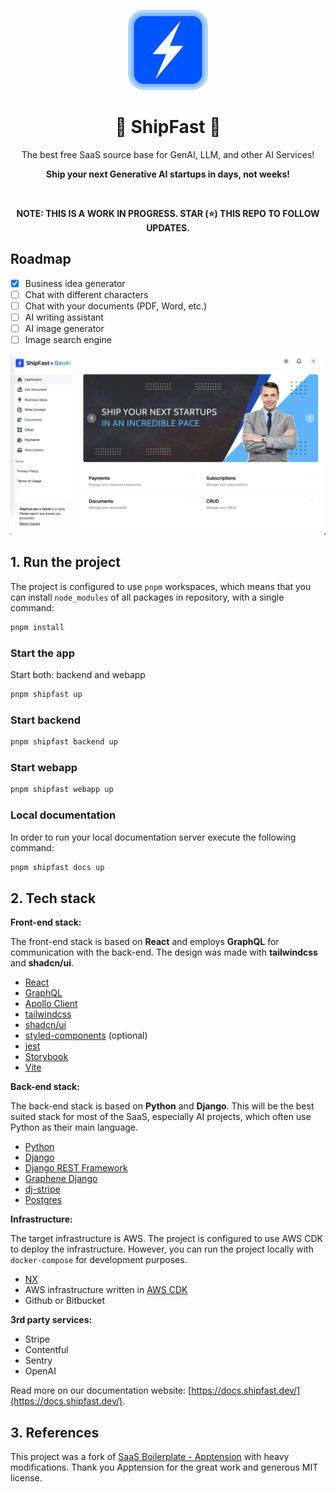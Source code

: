 <p align="center">
  <img alt="ShipFast" style="width: 128px; max-width: 100%; height: auto;" src="packages/webapp/public/logo.png"/>
  <h1 align="center">🚀 ShipFast 🚀</h1>
  <p align="center">The best free SaaS source base for GenAI, LLM, and other AI Services!</p>
  <p align="center"><b>Ship your next Generative AI startups in days, not weeks!</b></p>
  <br/>
  <p align="center"><b>NOTE: THIS IS A WORK IN PROGRESS. STAR (⭐) THIS REPO TO FOLLOW UPDATES.</b></p>
</p>

## Roadmap

- [x] Business idea generator
- [ ] Chat with different characters
- [ ] Chat with your documents (PDF, Word, etc.)
- [ ] AI writing assistant
- [ ] AI image generator
- [ ] Image search engine

![ShipFast x GenAI](images/screenshot.png)

## 1. Run the project

The project is configured to use `pnpm` workspaces, which means that you can install `node_modules` of all packages in
repository, with a single command:

```sh
pnpm install
```

### Start the app

Start both: backend and webapp

```sh
pnpm shipfast up
```

### Start backend

```sh
pnpm shipfast backend up
```

### Start webapp

```sh
pnpm shipfast webapp up
```

### Local documentation

In order to run your local documentation server execute the following command:

```sh
pnpm shipfast docs up
```

## 2. Tech stack

**Front-end stack:**

The front-end stack is based on **React** and employs **GraphQL** for communication with the back-end. The design was made with **tailwindcss** and **shadcn/ui**.

- [React](https://github.com/facebook/react)
- [GraphQL](https://graphql.org/)
- [Apollo Client](https://github.com/apollographql/apollo-client)
- [tailwindcss](https://github.com/tailwindlabs/tailwindcss)
- [shadcn/ui](https://github.com/shadcn-ui/ui)
- [styled-components](https://github.com/styled-components/styled-components) (optional)
- [jest](https://github.com/jestjs/jest)
- [Storybook](https://github.com/storybookjs/storybook)
- [Vite](https://github.com/vitejs/vite)

**Back-end stack:**

The back-end stack is based on **Python** and **Django**. This will be the best suited stack for most of the SaaS, especially AI projects, which often use Python as their main language.

- [Python](https://www.python.org/)
- [Django](https://github.com/django/django)
- [Django REST Framework](https://github.com/encode/django-rest-framework)
- [Graphene Django](https://github.com/graphql-python/graphene)
- [dj-stripe](https://github.com/dj-stripe/dj-stripe/)
- [Postgres](https://www.postgresql.org/)

**Infrastructure:**

The target infrastructure is AWS. The project is configured to use AWS CDK to deploy the infrastructure. However, you can run the project locally with `docker-compose` for development purposes.

- [NX](https://github.com/nrwl/nx)
- AWS infrastructure written in [AWS CDK](https://github.com/aws/aws-cdk)
- Github or Bitbucket

**3rd party services:**

- Stripe
- Contentful
- Sentry
- OpenAI

Read more on our documentation website: [https://docs.shipfast.dev/](https://docs.shipfast.dev/).

## 3. References

This project was a fork of [SaaS Boilerplate - Apptension](https://github.com/apptension/saas-boilerplate) with heavy modifications. Thank you Apptension for the great work and generous MIT license.

